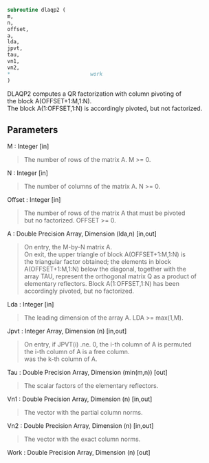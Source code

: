```fortran  
subroutine dlaqp2 (  
m,  
n,  
offset,  
a,  
lda,  
jpvt,  
tau,  
vn1,  
vn2,  
*                          work  
)  
```  
  
DLAQP2 computes a QR factorization with column pivoting of  
the block A(OFFSET+1:M,1:N).  
The block A(1:OFFSET,1:N) is accordingly pivoted, but not factorized.  
  
## Parameters  
M : Integer [in]  
> The number of rows of the matrix A. M >= 0.  
  
N : Integer [in]  
> The number of columns of the matrix A. N >= 0.  
  
Offset : Integer [in]  
> The number of rows of the matrix A that must be pivoted  
> but no factorized. OFFSET >= 0.  
  
A : Double Precision Array, Dimension (lda,n) [in,out]  
> On entry, the M-by-N matrix A.  
> On exit, the upper triangle of block A(OFFSET+1:M,1:N) is  
> the triangular factor obtained; the elements in block  
> A(OFFSET+1:M,1:N) below the diagonal, together with the  
> array TAU, represent the orthogonal matrix Q as a product of  
> elementary reflectors. Block A(1:OFFSET,1:N) has been  
> accordingly pivoted, but no factorized.  
  
Lda : Integer [in]  
> The leading dimension of the array A. LDA >= max(1,M).  
  
Jpvt : Integer Array, Dimension (n) [in,out]  
> On entry, if JPVT(i) .ne. 0, the i-th column of A is permuted  
> the i-th column of A is a free column.  
> was the k-th column of A.  
  
Tau : Double Precision Array, Dimension (min(m,n)) [out]  
> The scalar factors of the elementary reflectors.  
  
Vn1 : Double Precision Array, Dimension (n) [in,out]  
> The vector with the partial column norms.  
  
Vn2 : Double Precision Array, Dimension (n) [in,out]  
> The vector with the exact column norms.  
  
Work : Double Precision Array, Dimension (n) [out]  
  
